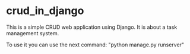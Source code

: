 # crud_in_django
This is a simple CRUD web application using Django. It is about a task management system.

To use it you can use the next command: "python manage.py runserver"
